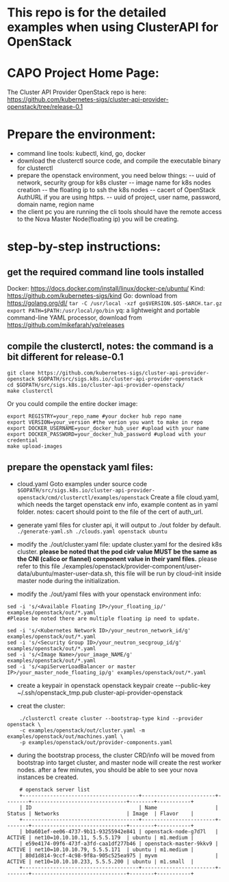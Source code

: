 # This repo is for the detailed examples when using ClusterAPI for OpenStack
# CAPO Project Home Page:
The Cluster API Provider OpenStack repo is here: 
https://github.com/kubernetes-sigs/cluster-api-provider-openstack/tree/release-0.1

# Prepare the environment:
- command line tools: kubectl, kind, go, docker
- download the clusterctl source code, and compile the executable binary for clusterctl
- prepare the openstack environment, you need below things:
  -- uuid of network, security group for k8s cluster
  -- image name for k8s nodes creation
  -- the floating ip to ssh the k8s nodes
  -- cacert of OpenStack AuthURL if you are using https.
  -- uuid of project, user name, password, domain name, region name
- the client pc you are running the cli tools should have the remote access to the Nova Master Node(floating ip) you will be creating.

# step-by-step instructions:
## get the required command line tools installed
Docker: https://docs.docker.com/install/linux/docker-ce/ubuntu/
Kind: https://github.com/kubernetes-sigs/kind
Go: download from https://golang.org/dl/
    `tar -C /usr/local -xzf go$VERSION.$OS-$ARCH.tar.gz`
    `export PATH=$PATH:/usr/local/go/bin`
yq: a lightweight and portable command-line YAML processor, download from  https://github.com/mikefarah/yq/releases

## compile the clusterctl, notes: the command is a bit different for release-0.1
```
git clone https://github.com/kubernetes-sigs/cluster-api-provider-openstack $GOPATH/src/sigs.k8s.io/cluster-api-provider-openstack
cd $GOPATH/src/sigs.k8s.io/cluster-api-provider-openstack/
make clusterctl
```
Or you could compile the entire docker image:
```
export REGISTRY=your_repo_name #your docker hub repo name
export VERSION=your_version #the verion you want to make in repo
export DOCKER_USERNAME=your_docker_hub_user #upload with your name
export DOCKER_PASSWORD=your_docker_hub_password #upload with your credential
make upload-images
```
## prepare the openstack yaml files:
- cloud.yaml
Goto examples under source code `$GOPATH/src/sigs.k8s.io/cluster-api-provider-openstack/cmd/clusterctl/examples/openstack`
Create a file cloud.yaml, which needs the target openstack env info, example content as in yaml folder.
notes: cacert should point to the file of the cert of auth_url.

- generate yaml files for cluster api, it will output to ./out folder by default.
`./generate-yaml.sh ./clouds.yaml openstack ubuntu`

- modify the ./out/cluster.yaml file:
  update cluster.yaml for the desired k8s cluster.
  **please be noted that the pod cidr value MUST be the same as the CNI (calico or flannel) component value in their yaml files.**
  please refer to this file ./examples/openstack/provider-component/user-data/ubuntu/master-user-data.sh, 
  this file will be run by cloud-init inside master node during the initialization.

- modify the ./out/yaml files with your openstack environment info:
```
sed -i 's/<Available Floating IP>/your_floating_ip/' examples/openstack/out/*.yaml
#Please be noted there are multiple floating ip need to update.

sed -i 's/<Kubernetes Network ID>/your_neutron_network_id/g' examples/openstack/out/*.yaml
sed -i 's/<Security Group ID>/your_neutron_secgroup_id/g' examples/openstack/out/*.yaml
sed -i 's/<Image Name>/your_image_NAME/g' examples/openstack/out/*.yaml
sed -i 's/<apiServerLoadBalancer or master IP>/your_master_node_floating_ip/g' examples/openstack/out/*.yaml
```
- create a keypair in openstack
  openstack keypair create --public-key ~/.ssh/openstack_tmp.pub cluster-api-provider-openstack

- creat the cluster:
``` 
    ./clusterctl create cluster --bootstrap-type kind --provider openstack \
    -c examples/openstack/out/cluster.yaml -m examples/openstack/out/machines.yaml \
    -p examples/openstack/out/provider-components.yaml
```
- during the bootstrap process, the cluster CRD/info will be moved from bootstrap into target cluster, and master node will create the rest worker nodes.
after a few minutes, you should be able to see your nova instances be created.
```
    # openstack server list
    +--------------------------------------+------------------------+--------+-------------------------------+--------+-----------+
    | ID                                   | Name                   | Status | Networks                      | Image  | Flavor    |
    +--------------------------------------+------------------------+--------+-------------------------------+--------+-----------+
    | b0a601ef-ee06-4737-9b11-93255942e841 | openstack-node-g7d7l   | ACTIVE | net10=10.10.10.11, 5.5.5.179  | ubuntu | m1.medium |
    | e59e4174-09f6-473f-a3fd-caa1df277b46 | openstack-master-9kkv9 | ACTIVE | net10=10.10.10.79, 5.5.5.171  | ubuntu | m1.medium |
    | 80d1d814-9ccf-4c98-9f8a-905c525ea975 | myvm                   | ACTIVE | net10=10.10.10.233, 5.5.5.200 | ubuntu | m1.small  |
    +--------------------------------------+------------------------+--------+-------------------------------+--------+-----------+
```
